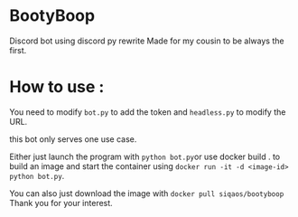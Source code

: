 # BootyBoop
Discord bot using discord py rewrite
Made for my cousin to be always the first.
# How to use :
You need to modify `bot.py` to add the token and `headless.py` to modify the URL.

this bot only serves one use case.

Either just launch the program with `python bot.py`or use docker build . to build an image and start the container using `docker run -it -d <image-id> python bot.py`.

You can also just download the image with `docker pull siqaos/bootyboop`
Thank you for your interest.
